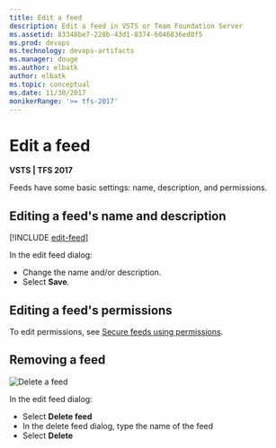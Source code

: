 ```yaml
---
title: Edit a feed
description: Edit a feed in VSTS or Team Foundation Server
ms.assetid: 83348be7-228b-43d1-8374-6046836ed0f5
ms.prod: devops
ms.technology: devops-artifacts
ms.manager: douge
ms.author: elbatk
author: elbatk
ms.topic: conceptual
ms.date: 11/30/2017
monikerRange: '>= tfs-2017'
---
```

 

# Edit a feed

**VSTS | TFS 2017**

Feeds have some basic settings: name, description, and permissions.

## Editing a feed's name and description

[!INCLUDE [edit-feed](../_shared/edit-feed.md)]

In the edit feed dialog:
- Change the name and/or description.
- Select **Save**.

## Editing a feed's permissions

To edit permissions, see [Secure feeds using permissions](feed-permissions.md#edit-permissions).

## Removing a feed

![Delete a feed](../_shared/_img/deletefeed.png)

In the edit feed dialog:
- Select **Delete feed**
- In the delete feed dialog, type the name of the feed
- Select **Delete**
